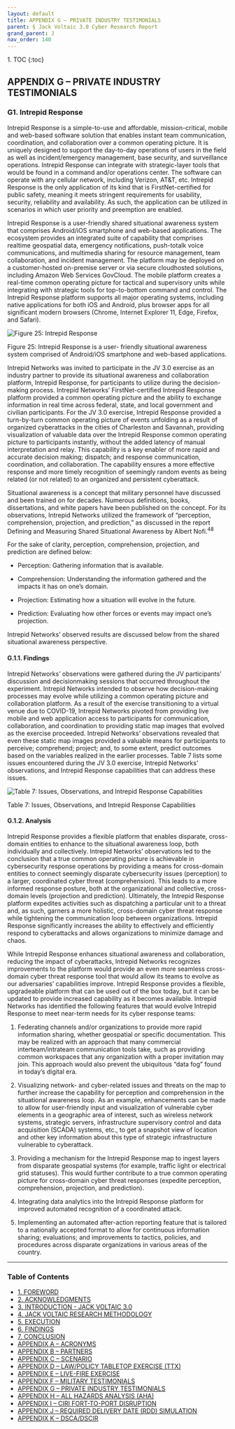 ```yaml
---
layout: default
title: APPENDIX G – PRIVATE INDUSTRY TESTIMONIALS      
parent: § Jack Voltaic 3.0 Cyber Research Report 
grand_parent: J 
nav_order: 140 
---
```

<style>
.dont-break-out {
  /* These are technically the same, but use both */
  overflow-wrap: break-word;
  word-wrap: break-word;

  -ms-word-break: break-all;
  /* This is the dangerous one in WebKit, as it breaks things wherever */
  word-break: break-all;
  /* Instead use this non-standard one: */
  word-break: break-word;
}
</style>

<div class="dont-break-out" markdown="1">
1. TOC
{:toc}

## APPENDIX G – PRIVATE INDUSTRY TESTIMONIALS

### G1. Intrepid Response
Intrepid Response is a simple-to-use and affordable, mission-critical, mobile and web-based software solution that enables instant team communication, coordination, and collaboration over a common operating picture. It is uniquely designed to support the day-to-day operations of users in the field as well as incident/emergency management, base security, and surveillance operations. Intrepid Response can integrate with strategic-layer tools that would be found in a command and/or operations center. The software can operate with any cellular network, including Verizon, AT&T, etc. Intrepid Response is the only application of its kind that is FirstNet-certified for public safety, meaning it meets stringent requirements for usability, security, reliability and availability. As such, the application can be utilized in scenarios in which user priority and preemption are enabled.

Intrepid Response is a user-friendly shared situational awareness system that comprises Android/iOS smartphone and web-based applications. The ecosystem provides an integrated suite of capability that comprises realtime geospatial data, emergency notifications, push-totalk voice communications, and multimedia sharing for resource management, team collaboration, and incident management. The platform may be deployed on a customer-hosted on-premise server or via secure cloudhosted solutions, including Amazon Web Services GovCloud. The mobile platform creates a real-time common operating picture for tactical and supervisory units while integrating with strategic tools for top-to-bottom command and control. The Intrepid Response platform supports all major operating systems, including native applications for both iOS and Android, plus browser apps for all significant modern browsers (Chrome, Internet Explorer 11, Edge, Firefox, and Safari).

![Figure 25: Intrepid Response](https://statics.bsafes.com/images/papers/jack-voltaic-3-0-cyber-research-report-fig-25.png)

Figure 25: Intrepid Response is a user-
friendly situational awareness system comprised of Android/iOS smartphone and web-based applications.

Intrepid Networks was invited to participate in the JV 3.0 exercise as an industry partner to provide its situational awareness and collaboration platform, Intrepid Response, for participants to utilize during the decision-making process. Intrepid Networks’ FirstNet-certified Intrepid Response platform provided a common operating picture and the ability to exchange information in real time across federal, state, and local government and civilian participants. For the JV 3.0 exercise, Intrepid Response provided a turn-by-turn common operating picture of events unfolding as a result of organized cyberattacks in the cities of Charleston and Savannah, providing visualization of valuable data over the Intrepid Response common operating picture to participants instantly, without the added latency of manual interpretation and relay. This capability is a key enabler of more rapid and accurate decision making; dispatch; and response communication, coordination, and collaboration. The capability ensures a more effective response and more timely recognition of seemingly random events as being related (or not related) to an organized and persistent cyberattack.

Situational awareness is a concept that military personnel have discussed and been trained on for decades. Numerous definitions, books, dissertations, and white papers have been published on the concept. For its observations, Intrepid Networks utilized the framework of “perception, comprehension, projection, and prediction,” as discussed in the report Defining and Measuring Shared Situational Awareness by Albert Nofi.<sup>48</sup>

For the sake of clarity, perception, comprehension, projection, and prediction are defined below: 

- Perception: Gathering information that is available. 

- Comprehension: Understanding the information gathered and the impacts it has on one’s domain. 

- Projection: Estimating how a situation will evolve in the future. 

- Prediction: Evaluating how other forces or events may impact one’s projection.

Intrepid Networks’ observed results are discussed below from the shared situational awareness perspective.

#### G.1.1. Findings
Intrepid Networks’ observations were gathered during the JV participants’ discussion and decisionmaking sessions that occurred throughout the experiment. Intrepid Networks intended to observe how decision-making processes may evolve while utilizing a common operating picture and collaboration platform. As a result of the exercise transitioning to a virtual venue due to COVID-19, Intrepid Networks pivoted from providing live mobile and web application access to participants for communication, collaboration, and coordination to providing static map images that evolved as the exercise proceeded. Intrepid Networks’ observations revealed that even these static map images provided a valuable means for participants to perceive; comprehend; project; and, to some extent, predict outcomes based on the variables realized in the earlier processes. Table 7 lists some issues encountered during the JV 3.0 exercise, Intrepid Networks’ observations, and Intrepid Response capabilities that can address these issues.

![Table 7: Issues, Observations, and Intrepid Response Capabilities](https://statics.bsafes.com/images/papers/jack-voltaic-3-0-cyber-research-report-table-7.png)

Table 7: Issues, Observations, and Intrepid Response Capabilities

#### G.1.2. Analysis
Intrepid Response provides a flexible platform that enables disparate, cross-domain entities to enhance to the situational awareness loop, both individually and collectively. Intrepid Networks’ observations led to the conclusion that a true common operating picture is achievable in cybersecurity response operations by providing a means for cross-domain entities to connect seemingly disparate cybersecurity issues (perception) to a larger, coordinated cyber threat (comprehension). This leads to a more informed response posture, both at the organizational and collective, cross-domain levels (projection and prediction). Ultimately, the Intrepid Response platform expedites activities such as dispatching a particular unit to a threat and, as such, garners a more holistic, cross-domain cyber threat response while tightening the communication loop between organizations. Intrepid Response significantly increases the ability to effectively and efficiently respond to cyberattacks and allows organizations to minimize damage and chaos.

While Intrepid Response enhances situational awareness and collaboration, reducing the impact of cyberattacks, Intrepid Networks recognizes improvements to the platform would provide an even more seamless cross-domain cyber threat response tool that would allow its teams to evolve as our adversaries’ capabilities improve. Intrepid Response provides a flexible, upgradeable platform that can be used out of the box today, but it can be updated to provide increased capability as it becomes available. Intrepid Networks has identified the following features that would evolve Intrepid Response to meet near-term needs for its cyber response teams:

1. Federating channels and/or organizations to provide more rapid information sharing, whether geospatial or specific documentation. This may be realized with an approach that many commercial interteam/intrateam communication tools take, such as providing common workspaces that any organization with a proper invitation may join. This approach would also prevent the ubiquitous “data fog” found in today’s digital era. 

2. Visualizing network- and cyber-related issues and threats on the map to further increase the capability for perception and comprehension in the situational awareness loop. As an example, enhancements can be made to allow for user-friendly input and visualization of vulnerable cyber elements in a geographic area of interest, such as wireless network systems, strategic servers, infrastructure supervisory control and data acquisition (SCADA) systems, etc., to get a snapshot view of location and other key information about this type of strategic infrastructure vulnerable to cyberattack. 

3. Providing a mechanism for the Intrepid Response map to ingest layers from disparate geospatial systems (for example, traffic light or electrical grid statuses). This would further contribute to a true common operating picture for cross-domain cyber threat responses (expedite perception, comprehension, projection, and prediction). 

4. Integrating data analytics into the Intrepid Response platform for improved automated recognition of a coordinated attack. 

5. Implementing an automated after-action reporting feature that is tailored to a nationally accepted format to allow for continuous information sharing; evaluations; and improvements to tactics, policies, and procedures across disparate organizations in various areas of the country.

***

### Table of Contents

<ul><li> <a href="/docs/J/jack-voltaic-3-0-cyber-research-report-1/">1. FOREWORD</a></li><li> <a href="/docs/J/jack-voltaic-3-0-cyber-research-report-2/">2. ACKNOWLEDGMENTS</a></li><li> <a href="/docs/J/jack-voltaic-3-0-cyber-research-report-3/">3. INTRODUCTION - JACK VOLTAIC 3.0</a></li><li> <a href="/docs/J/jack-voltaic-3-0-cyber-research-report-4/">4. JACK VOLTAIC RESEARCH METHODOLOGY</a></li><li> <a href="/docs/J/jack-voltaic-3-0-cyber-research-report-5/">5. EXECUTION</a></li><li> <a href="/docs/J/jack-voltaic-3-0-cyber-research-report-6/">6. FINDINGS</a></li><li> <a href="/docs/J/jack-voltaic-3-0-cyber-research-report-7/">7. CONCLUSION</a></li><li> <a href="/docs/J/jack-voltaic-3-0-cyber-research-report-8/">APPENDIX A – ACRONYMS</a></li><li> <a href="/docs/J/jack-voltaic-3-0-cyber-research-report-9/">APPENDIX B – PARTNERS</a></li><li> <a href="/docs/J/jack-voltaic-3-0-cyber-research-report-10/">APPENDIX C – SCENARIO</a></li><li> <a href="/docs/J/jack-voltaic-3-0-cyber-research-report-11/">APPENDIX D – LAW/POLICY TABLETOP EXERCISE (TTX)</a></li><li> <a href="/docs/J/jack-voltaic-3-0-cyber-research-report-12/">APPENDIX E – LIVE-FIRE EXERCISE</a></li><li> <a href="/docs/J/jack-voltaic-3-0-cyber-research-report-13/">APPENDIX F – MILITARY TESTIMONIALS</a></li><li> <a href="/docs/J/jack-voltaic-3-0-cyber-research-report-14/">APPENDIX G – PRIVATE INDUSTRY TESTIMONIALS</a></li><li> <a href="/docs/J/jack-voltaic-3-0-cyber-research-report-15/">APPENDIX H – ALL HAZARDS ANALYSIS (AHA)</a></li><li> <a href="/docs/J/jack-voltaic-3-0-cyber-research-report-16/">APPENDIX I – CIRI FORT-TO-PORT DISRUPTION</a></li><li> <a href="/docs/J/jack-voltaic-3-0-cyber-research-report-17/">APPENDIX J – REQUIRED DELIVERY DATE (RDD) SIMULATION</a></li><li> <a href="/docs/J/jack-voltaic-3-0-cyber-research-report-18/">APPENDIX K – DSCA/DSCIR</a></li></ul>

</div>
